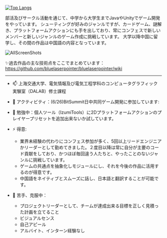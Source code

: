 [![Top Langs](https://github-readme-stats.vercel.app/api/top-langs/?username=bluelaserpointer&layout=compact&theme=onedark)](https://github.com/anuraghazra/github-readme-stats)

部活及びサークル活動を通じて、中学から大学生までJavaやUnityでゲーム開発をやっています。
シューティングが好みのジャンルですが、カードゲーム、謎解き、プラットフォームアクションにも手を出しており、常にコンフェスで新しいメンバーと新しいジャンルのゲーム作成に挑戦しています。
大学以降中国に留学し、その間の作品は中国語の内容となっています。

![AllScreenShots](https://github.com/bluelaserpointer/bluelaserpointer/assets/39490836/0f0106be-7153-4098-b2c7-03fa3256a4ec)

✨過去作品の主な技術点をここでまとめています：https://github.com/bluelaserpointer/bluelaserpointer/wiki

---

- 📫 上海交通大学、電気情報及び電気工程学科のコンピュータグラフィック実験室（DALAB）修士課程
- 🔭 アクティビティ：(6/26)BitSummit日中共同ゲーム開発に参加しています:
- 🌱 勉強中：個人ツール（IzumiTools）に2Dプラットフォームアクションのプレイヤープリセットを追加出来ないか試しています。

- ⚡ 得意:
  - 業界未経験の代わりにコンフェス参加が多く、5回以上リードエンジニアかリーダーとして勤めてきました。２度目以降は常に自分が主要のコード貢献をしており、かつほぼ毎回違う人たちと、やったことのないジャンルに挑戦しています。
  - ゲームの共通点を抽象化しモジュールにし、それを今後の作品に活用するのが得意です。
  - 中国語をネイティブとスムーズに話し、日本語と翻訳することが可能です。
- 🤔 苦手、克服中：
  - プロジェクトリーダーとして、チームが達成出来る目標を正しく見積った計画を立てること
  - ビジュアルセンス
  - 自己アピール
  - アルバイト、インターン経験なし
<!--
**bluelaserpointer/bluelaserpointer** is a ✨ _special_ ✨ repository because its `README.md` (this file) appears on your GitHub profile.

Here are some ideas to get you started:

- 🔭 I’m currently working on ...
- 🌱 I’m currently learning ...
- 👯 I’m looking to collaborate on ...
- 🤔 I’m looking for help with ...
- 💬 Ask me about ...
- 📫 How to reach me: ...
- 😄 Pronouns: ...
- ⚡ Fun fact: ...
-->
